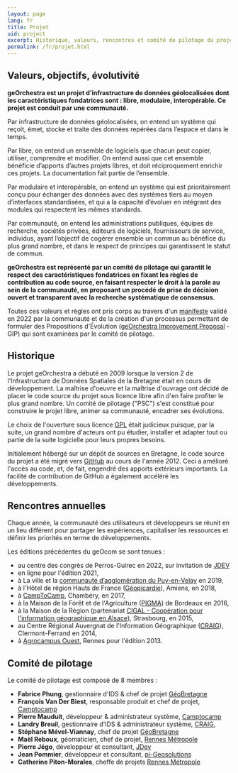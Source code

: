 ```yaml
---
layout: page
lang: fr
title: Projet
uid: project
excerpt: Historique, valeurs, rencontres et comité de pilotage du projet
permalink: /fr/projet.html
---
```


## Valeurs, objectifs, évolutivité

**geOrchestra est un projet d’infrastructure de données géolocalisées dont les caractéristiques fondatrices sont : libre, modulaire, interopérable. Ce projet est conduit par une communauté.**

Par infrastructure de données géolocalisées, on entend un système qui reçoit, émet, stocke et traite des données repérées dans l’espace et dans le temps.

Par libre, on entend un ensemble de logiciels que chacun peut copier, utiliser, comprendre et modifier. On entend aussi que cet ensemble bénéficie d’apports d’autres projets libres, et doit réciproquement enrichir ces projets. La documentation fait partie de l’ensemble.

Par modulaire et interopérable, on entend un système qui est prioritairement conçu pour échanger des données avec des systèmes tiers au moyen d’interfaces standardisées, et qui a la capacité d’évoluer en intégrant des modules qui respectent les mêmes standards.

Par communauté, on entend les administrations publiques, équipes de recherche, sociétés privées, éditeurs de logiciels, fournisseurs de service, individus, ayant l’objectif de cogérer ensemble un commun au bénéfice du plus grand nombre, et dans le respect de principes qui garantissent le statut de commun.

**geOrchestra est représenté par un comité de pilotage qui garantit le respect des caractéristiques fondatrices en fixant les règles de contribution au code source, en faisant respecter le droit à la parole au sein de la communauté, en proposant un procédé de prise de décision ouvert et transparent avec la recherche systématique de consensus.**

Toutes ces valeurs et règles ont pris corps au travers d'un [manifeste](https://github.com/georchestra/manifest/blob/main/MANIFEST.FR.md) validé en 2022 par la communauté et de la création d'un processus permettant de formuler des Propositions d'Évolution ([geOrchestra Improvement Proposal](https://github.com/georchestra/improvement-proposals) - GIP) qui sont examinées par le comité de pilotage.


## Historique

Le projet geOrchestra a débuté en 2009 lorsque la version 2 de l'Infrastructure de Données Spatiales de la Bretagne était en cours de développement.
La maîtrise d'oeuvre et la maîtrise d'ouvrage ont décidé de placer le code source du projet sous licence libre afin d'en faire profiter le plus grand nombre.
Un comité de pilotage ("PSC") s'est constitué pour construire le projet libre, animer sa communauté, encadrer ses évolutions.

Le choix de l'ouverture sous licence [GPL](http://fr.wikipedia.org/wiki/Licence_publique_g%C3%A9n%C3%A9rale_GNU) était judicieux puisque, par la suite, un grand nombre d'acteurs ont pu étudier, installer et adapter tout ou partie de la suite logicielle pour leurs propres besoins.

Initialement hébergé sur un dépôt de sources en Bretagne, le code source du projet a été migré vers [GitHub](https://github.com/georchestra) au cours de l'année 2012.
Ceci a amélioré l'accès au code, et, de fait, engendré des apports extérieurs importants. La facilité de contribution de GitHub a également accéléré les développements.


## Rencontres annuelles

Chaque année, la communauté des utilisateurs et développeurs se réunit en un lieu différent pour partager les expériences, capitaliser les ressources et définir les priorités en terme de développements.

Les éditions précédentes du geOcom se sont tenues :

 * au centre des congrès de Perros-Guirec en 2022, sur invitation de [JDEV](https://jdev.fr/)
 * en ligne pour l'édition 2021,
 * à La ville et la [communauté d’agglomération du Puy-en-Velay](https://opendata.agglo-lepuyenvelay.fr/) en 2019,
 * à l'Hôtel de région Hauts de France ([Géopicardie](http://www.geopicardie.fr/portail/)), Amiens, en 2018,
 * à [CampToCamp](https://www.camptocamp.com), Chambéry, en 2017,
 * à la Maison de la Forêt et de l'Agriculture ([PIGMA](https://www.pigma.org)) de Bordeaux en 2016,
 * à la Maison de la Région (partenariat [CIGAL - Coopération pour l'information géographique en Alsace](http://www.cigalsace.org/portail/)), Strasbourg, en 2015,
 * au Centre Régional Auvergnat de l'Information Géographique ([CRAIG](http://craig.fr/)), Clermont-Ferrand en 2014,
 * à [Agrocampus Ouest](http://www.agrocampus-ouest.fr/), Rennes pour l'édition 2013.


## Comité de pilotage

Le comité de pilotage est composé de 8 membres :

 * **Fabrice Phung**, gestionnaire d'IDS & chef de projet [GéoBretagne](https://geobretagne.fr)
 * **François Van Der Biest**, responsable produit et chef de projet, [Camptocamp](http://www.camptocamp.com/)
 * **Pierre Mauduit**, développeur & administrateur système, [Camptocamp](http://www.camptocamp.com/)
 * **Landry Breuil**, gestionnaire d'IDS & administrateur système, [CRAIG](http://craig.fr/),
 * **Stéphane Mével-Viannay**, chef de projet [GéoBretagne](https://geobretagne.fr)
 * **Maël Reboux**, géomaticien, chef de projet, [Rennes Métropole](http://metropole.rennes.bzh/)
 * **Pierre Jégo**, développeur et consultant, [JDev](https://jdev.fr/)
 * **Jean Pommier**, développeur et consultant, [pi-Geosolutions](http://www.pi-geosolutions.fr/)
 * **Catherine Piton-Morales**, cheffe de projets [Rennes Métropole](https://metropole.rennes.fr//) 
